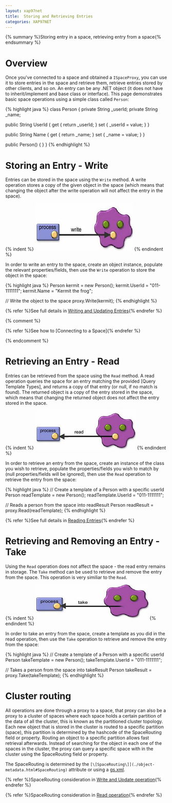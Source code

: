 ```yaml
---
layout: xap97net
title:  Storing and Retrieving Entries
categories: XAP97NET
---
```


{% summary %}Storing entry in a space, retrieving entry from a space{% endsummary %}

# Overview

Once you've connected to a space and obtained a `ISpaceProxy`, you can use it to store entries in the space and retrieve them, retrieve entries stored by other clients, and so on. An entry can be any .NET object (it does not have to inherit/implement and base class or interface). This page demonstrates basic space operations using a simple class called `Person`:

{% highlight java %}
class Person
{
  private String _userId;
  private String _name;

  public String UserId
  {
    get { return _userId; }
    set { _userId = value; }
  }

  public String Name
  {
    get { return _name; }
    set { _name = value; }
  }

  public Person()
  {
  }
}
{% endhighlight %}

# Storing an Entry - Write

Entries can be stored in the space using the `Write` method. A write operation stores a copy of the given object in the space (which means that changing the object after the write operation will not affect the entry in the space).

{% indent %}
![space_write.jpg](/attachment_files/xap97net/space_write.jpg)
{% endindent %}

In order to write an entry to the space, create an object instance, populate the relevant properties/fields, then use the `Write` operation to store the object in the space:

{% highlight java %}
Person kermit = new Person();
kermit.UserId = "011-1111111";
kermit.Name = "Kermit the frog";

// Write the object to the space
proxy.Write(kermit);
{% endhighlight %}

{% refer %}See full details in [Writing and Updating Entries](./writing-and-updating-entries.html){% endrefer %}

{% comment %}

{% refer %}See how to [Connecting to a Space]{% endrefer %}

{% endcomment %}

# Retrieving an Entry - Read

Entries can be retrieved from the space using the `Read` method. A read operation queries the space for an entry matching the provided [Query Template Types], and returns a copy of that entry (or null, if no match is found).
The returned object is a copy of the entry stored in the space, which means that changing the returned object does not affect the entry stored in the space.

{% indent %}
![space_read.jpg](/attachment_files/xap97net/space_read.jpg)
{% endindent %}

In order to retrieve an entry from the space, create an instance of the class you wish to retrieve, populate the properties/fields you wish to match by (null properties/fields will be ignored), then use the `Read` operation to retrieve the entry from the space:

{% highlight java %}
// Create a template of a Person with a specific userId
Person readTemplate = new Person();
readTemplate.UserId = "011-1111111";

// Reads a person from the space into readResult
Person readResult = proxy.Read(readTemplate);
{% endhighlight %}

{% refer %}See full details in [Reading Entries](./reading-entries.html){% endrefer %}

# Retrieving and Removing an Entry - Take

Using the `Read` operation does not affect the space - the read entry remains in storage. The `Take` method can be used to retrieve and remove the entry from the space. This operation is very similiar to the `Read`.

{% indent %}
![space_take.jpg](/attachment_files/xap97net/space_take.jpg)
{% endindent %}

In order to take an entry from the space, create a template as you did in the read operation, then use the `Take` operation to retrieve and remove the entry from the space:

{% highlight java %}
// Create a template of a Person with a specific userId
Person takeTemplate = new Person();
takeTemplate.UserId = "011-1111111";

// Takes a person from the space into takeResult
Person takeResult = proxy.Take(takeTemplate);
{% endhighlight %}

# Cluster routing

All operations are done through a proxy to a space, that proxy can also be a proxy to a cluster of spaces where each space holds a certain partition of the data of all the cluster, this is known as the partitioned cluster topology. Each new object that is stored in the cluster is routed to a specific partition (space), this partition is determined by the hashcode of the SpaceRouting field or property. Routing an object to a specific partition allows fast retrieval afterwards. Instead of searching for the object in each one of the spaces in the cluster, the proxy can query a specific space with in the cluster using the SpaceRouting field or property.

The SpaceRouting is determined by the `[\[SpaceRouting\]](./object-metadata.html#SpaceRouting)` attribute or using a [gs.xml](./gs.xml-metadata.html).

{% refer %}SpaceRouting consideration in [Write and Update operation](./writing-and-updating-entries.html){% endrefer %}

{% refer %}SpaceRouting consideration in [Read operation](./reading-entries.html){% endrefer %}
